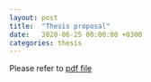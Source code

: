 ```yaml
---
layout: post
title:  "Thesis proposal"
date:   2020-06-25 00:00:00 +0300
categories: thesis
---
```

Please refer to [pdf file][pdf-file]

[pdf-file]: /files/ThesisProposal_Pure.pdf